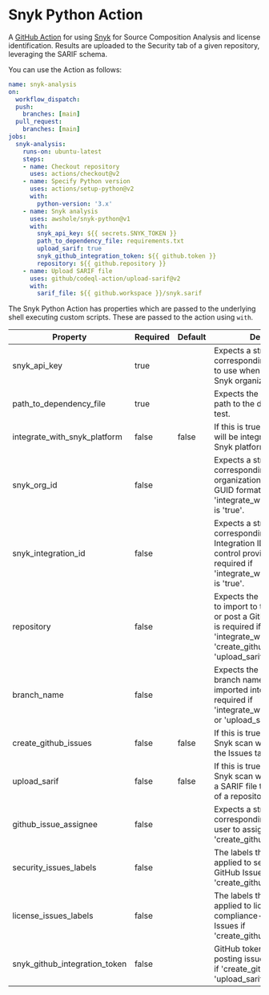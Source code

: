 # Snyk Python Action

A [GitHub Action](https://github.com/features/actions) for using [Snyk](https://app.snyk.io/) for Source Composition Analysis and license identification. Results are uploaded to the Security tab of a given repository, leveraging the SARIF schema.

You can use the Action as follows:

```yaml
name: snyk-analysis 
on:
  workflow_dispatch:
  push: 
    branches: [main]
  pull_request:
    branches: [main]
jobs:     
  snyk-analysis:
    runs-on: ubuntu-latest
    steps:
    - name: Checkout repository
      uses: actions/checkout@v2
    - name: Specify Python version
      uses: actions/setup-python@v2
      with:
        python-version: '3.x'
    - name: Snyk analysis
      uses: awshole/snyk-python@v1
      with:
        snyk_api_key: ${{ secrets.SNYK_TOKEN }}
        path_to_dependency_file: requirements.txt
        upload_sarif: true
        snyk_github_integration_token: ${{ github.token }}
        repository: ${{ github.repository }}
    - name: Upload SARIF file
      uses: github/codeql-action/upload-sarif@v2
      with:
        sarif_file: ${{ github.workspace }}/snyk.sarif
```

The Snyk Python Action has properties which are passed to the underlying shell executing custom scripts. These are
passed to the action using `with`.

| Property                      | Required | Default | Description                                                                                                                                                                                             |
|-------------------------------|----------|---------|---------------------------------------------------------------------------------------------------------------------------------------------------------------------------------------------------------|
| snyk_api_key                  | true     |         | Expects a string value corresponding to the API key to use when accessing the Snyk organization.                                                                                                        |
| path_to_dependency_file       | true     |         | Expects the relative GitHub path to the dependency file to test.                                                                                                                                        |
| integrate_with_snyk_platform  | false    | false   | If this is true, the repository will be integrated with the Snyk platform.                                                                                                                              |
| snyk_org_id                   | false    |         | Expects a string value corresponding to the Snyk organization ID. It expects a GUID format. This is required if 'integrate_with_snyk_platform' is 'true'.                                               |
| snyk_integration_id           | false    |         | Expects a string value corresponding to the Integration ID for a source control provider. This is required if 'integrate_with_snyk_platform' is 'true'.                                                 |
| repository                    | false    |         | Expects the GitHub repository to import to the Snyk platform or post a GitHub Issue to. This is required if either 'integrate_with_snyk_platform', 'create_github_issues', or 'upload_sarif' is 'true'. |
| branch_name                   | false    |         | Expects the GitHub repository branch name that should be imported into Snyk. This is required if 'integrate_with_snyk_platform' or 'upload_sarif' is 'true'.                                            |
| create_github_issues          | false    | false   | If this is true, details of the Snyk scan will be posted to the Issues tab of a repository.                                                                                                             |
| upload_sarif                  | false    | false   | If this is true, details of the Snyk scan will be uploaded as a SARIF file to the Security tab of a repository.                                                                                         |
| github_issue_assignee         | false    |         | Expects a string value corresponding to the GitHub user to assign issues to if 'create_github_issues' is 'true'.                                                                                        |
| security_issues_labels        | false    |         | The labels that should be applied to security-related GitHub Issues if 'create_github_issues' is 'true'.                                                                                                |
| license_issues_labels         | false    |         | The labels that should be applied to license compliance-related GitHub Issues if 'create_github_issues' is 'true'.                                                                                      |
| snyk_github_integration_token | false    |         | GitHub token to use for posting issues. This is required if 'create_github_issues' or 'upload_sarif' is 'true'.                                                                                         |